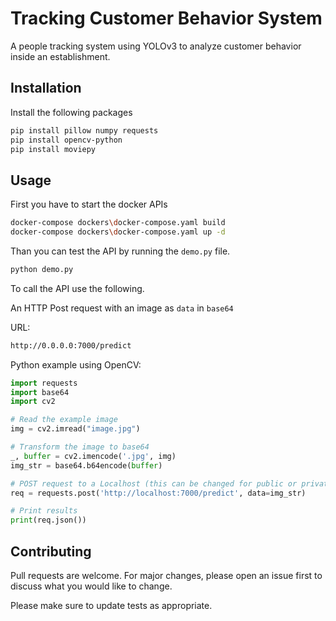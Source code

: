 # Tracking Customer Behavior System

A people tracking system using YOLOv3 to analyze customer behavior inside an establishment.

## Installation

Install the following packages

```bash
pip install pillow numpy requests
pip install opencv-python
pip install moviepy
```

## Usage

First you have to start the docker APIs

```bash
docker-compose dockers\docker-compose.yaml build
docker-compose dockers\docker-compose.yaml up -d
```

Than you can test the API by running the `demo.py` file.
```bash
python demo.py
```

To call the API use the following.

An HTTP Post request with an image as `data` in `base64`

URL:
```bash
http://0.0.0.0:7000/predict
```

Python example using OpenCV:
```python
import requests
import base64
import cv2

# Read the example image
img = cv2.imread("image.jpg")

# Transform the image to base64
_, buffer = cv2.imencode('.jpg', img)
img_str = base64.b64encode(buffer)

# POST request to a Localhost (this can be changed for public or private ip)
req = requests.post('http://localhost:7000/predict', data=img_str)

# Print results
print(req.json())
```


## Contributing
Pull requests are welcome. For major changes, please open an issue first to discuss what you would like to change.

Please make sure to update tests as appropriate.
